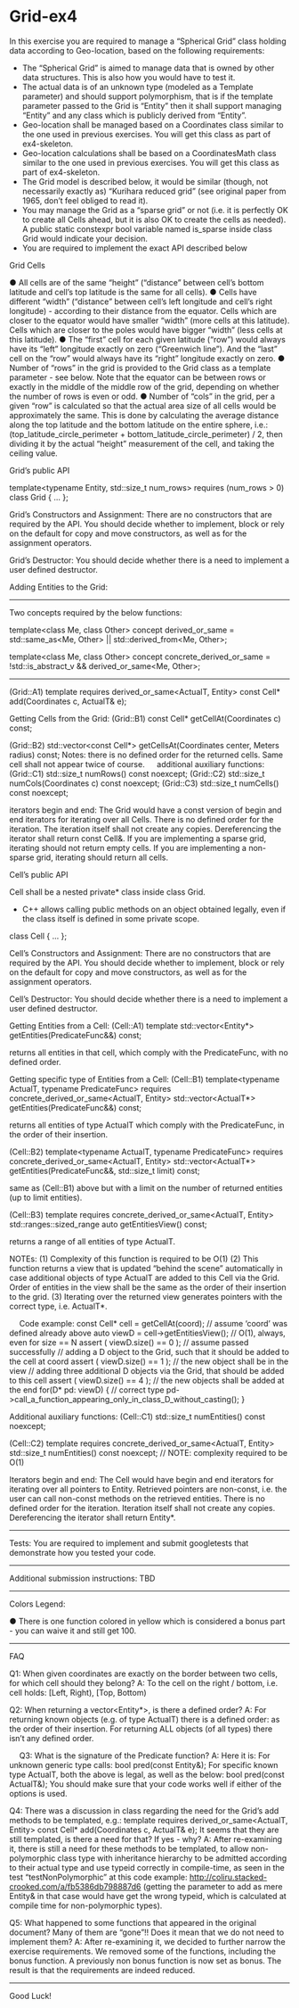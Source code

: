# Grid-ex4

In this exercise you are required to manage a “Spherical Grid” class holding data according to Geo-location, based on the following requirements:
-	The “Spherical Grid” is aimed to manage data that is owned by other data structures. This is also how you would have to test it.
-	The actual data is of an unknown type (modeled as a Template parameter) and should support polymorphism, that is if the template parameter passed to the Grid is “Entity” then it shall support managing “Entity” and any class which is publicly derived from “Entity”.
-	Geo-location shall be managed based on a Coordinates class similar to the one used in previous exercises. You will get this class as part of ex4-skeleton.
-	Geo-location calculations shall be based on a CoordinatesMath class similar to the one used in previous exercises. You will get this class as part of ex4-skeleton.
-	The Grid model is described below, it would be similar (though, not necessarily exactly as) “Kurihara reduced grid” (see original paper from 1965, don’t feel obliged to read it).
-	You may manage the Grid as a “sparse grid” or not (i.e. it is perfectly OK to create all Cells ahead, but it is also OK to create the cells as needed). A public static constexpr bool variable named is_sparse inside class Grid would indicate your decision.
-	You are required to implement the exact API described below

 
Grid Cells

●	All cells are of the same “height” (“distance” between cell’s bottom latitude and cell’s top latitude is the same for all cells).
●	Cells have different “width” (“distance” between cell’s left longitude and cell’s right longitude) - according to their distance from the equator. Cells which are closer to the equator would have smaller “width” (more cells at this latitude). Cells which are closer to the poles would have bigger “width” (less cells at this latitude).
●	The “first” cell for each given latitude (“row”) would always have its “left” longitude exactly on zero (“Greenwich line”). And the “last” cell on the “row” would always have its “right” longitude exactly on zero. 
●	Number of “rows” in the grid is provided to the Grid class as a template parameter - see below. Note that the equator can be between rows or exactly in the middle of the  middle row of the grid, depending on whether the number of rows is even or odd.
●	Number of “cols” in the grid, per a given “row” is calculated so that the actual area size of all cells would be approximately the same. This is done by calculating the average distance along the top latitude and the bottom latitude on the entire sphere, i.e.: (top_latitude_circle_perimeter + bottom_latitude_circle_perimeter) / 2, then dividing it by the actual “height” measurement of the cell, and taking the ceiling value.

Grid’s public API

template<typename Entity, std::size_t num_rows> requires (num_rows > 0)
class Grid { ... };

Grid’s Constructors and Assignment:
There are no constructors that are required by the API. You should decide whether to implement, block or rely on the default for copy and move constructors, as well as for the assignment operators.

Grid’s Destructor:
You should decide whether there is a need to implement a user defined destructor.

Adding Entities to the Grid:
________________________________________
Two concepts required by the below functions:

  template<class Me, class Other> concept derived_or_same =
    std::same_as<Me, Other> || std::derived_from<Me, Other>;

  template<class Me, class Other> concept concrete_derived_or_same =
    !std::is_abstract_v<Me> && derived_or_same<Me, Other>;
________________________________________
(Grid::A1)  template<typename ActualT> requires derived_or_same<ActualT, Entity>
		const Cell* add(Coordinates c, ActualT& e);

Getting Cells from the Grid:
(Grid::B1)  const Cell* getCellAt(Coordinates c) const;

(Grid::B2)  std::vector<const Cell*> getCellsAt(Coordinates center, Meters radius) const;
Notes: there is no defined order for the returned cells. Same cell shall not appear twice of course. 
 
additional auxiliary functions:
(Grid::C1)	std::size_t numRows() const noexcept; 
(Grid::C2)	std::size_t numCols(Coordinates c) const noexcept; 
(Grid::C3)	std::size_t numCells() const noexcept; 

iterators begin and end:
The Grid would have a const version of begin and end iterators for iterating over all Cells. There is no defined order for the iteration. The iteration itself shall not create any copies. Dereferencing the iterator shall return const Cell&.
If you are implementing a sparse grid, iterating should not return empty cells.
If you are implementing a non-sparse grid, iterating should return all cells.

Cell’s public API

Cell shall be a nested private* class inside class Grid.
*	C++ allows calling public methods on an object obtained legally, even if the class itself is defined in some private scope.

class Cell { ... };

Cell’s Constructors and Assignment:
There are no constructors that are required by the API. You should decide whether to implement, block or rely on the default for copy and move constructors, as well as for the assignment operators.

Cell’s Destructor:
You should decide whether there is a need to implement a user defined destructor.

Getting Entities from a Cell:
(Cell::A1) template<typename PredicateFunc>
 	 std::vector<Entity*> getEntities(PredicateFunc&&) const;

returns all entities in that cell, which comply with the PredicateFunc, with no defined order. 

Getting specific type of Entities from a Cell:
(Cell::B1) template<typename ActualT, typename PredicateFunc>
 requires concrete_derived_or_same<ActualT, Entity>
 std::vector<ActualT*> getEntities(PredicateFunc&&) const;

returns all entities of type ActualT which comply with the PredicateFunc, in the order of their insertion.

(Cell::B2) template<typename ActualT, typename PredicateFunc>
 requires concrete_derived_or_same<ActualT, Entity>
	 std::vector<ActualT*> getEntities(PredicateFunc&&, std::size_t limit) const;

same as (Cell::B1) above but with a limit on the number of returned entities (up to limit entities).

(Cell::B3) template<typename ActualT>
 requires concrete_derived_or_same<ActualT, Entity>
	 std::ranges::sized_range auto getEntitiesView() const;

returns a range of all entities of type ActualT.

NOTEs:
(1)	Complexity of this function is required to be O(1)
(2)	This function returns a view that is updated “behind the scene” automatically in case additional objects of type ActualT are added to this Cell via the Grid. Order of entities in the view shall be the same as the order of their insertion to the grid.
(3)	Iterating over the returned view generates pointers with the correct type, i.e. ActualT*.

 
Code example:
const Cell* cell = getCellAt(coord); // assume ‘coord’ was defined already above
auto viewD = cell->getEntitiesView<D>(); // O(1), always, even for size == N
assert ( viewD.size() == 0 ); // assume passed successfully
// adding a D object to the Grid, such that it should be added to the cell at coord
assert ( viewD.size() == 1 ); // the new object shall be in the view
// adding three additional D objects via the Grid, that should be added to this cell
assert ( viewD.size() == 4 ); // the new objects shall be added at the end
for(D* pd: viewD) { // correct type
  pd->call_a_function_appearing_only_in_class_D_without_casting();
}

Additional auxiliary functions:
(Cell::C1)
std::size_t numEntities() const noexcept;

(Cell::C2)
template<typename ActualT>
requires concrete_derived_or_same<ActualT, Entity>
std::size_t numEntities() const noexcept; // NOTE: complexity required to be O(1)

Iterators begin and end:
The Cell would have begin and end iterators for iterating over all pointers to Entity. Retrieved pointers are non-const, i.e. the user can call non-const methods on the retrieved entities. There is no defined order for the iteration. Iteration itself shall not create any copies.
Dereferencing the iterator shall return Entity*.
________________________________________

Tests:
You are required to implement and submit googletests that demonstrate how you tested your code.

________________________________________

Additional submission instructions:
TBD

________________________________________

Colors Legend:

●	There is one function colored in yellow which is considered a bonus part - you can waive it and still get 100.

________________________________________

FAQ

Q1: When given coordinates are exactly on the border between two cells, for which cell should they belong?
A: To the cell on the right / bottom, i.e. cell holds: [Left, Right), [Top, Bottom)

Q2: When returning a vector<Entity*>, is there a defined order?
A: For returning known objects (e.g. of type ActualT) there is a defined order: as the order of their insertion. For returning ALL objects (of all types) there isn’t any defined order.

 
Q3: What is the signature of the Predicate function?
A: Here it is:
	For unknown generic type calls:
		bool pred(const Entity&);
For specific known type ActualT, both the above is legal, as well as the below:
		bool pred(const ActualT&);
	You should make sure that your code works well if either of the options is used.

Q4: There was a discussion in class regarding the need for the Grid’s add methods to be templated, e.g.:
	template<typename ActualT> requires derived_or_same<ActualT, Entity>
	const Cell* add(Coordinates c, ActualT& e);
It seems that they are still templated, is there a need for that? If yes - why?
A: After re-examining it, there is still a need for these methods to be templated, to allow non-polymorphic class type with inheritance hierarchy to be admitted according to their actual type and use typeid correctly in compile-time, as seen in the test “testNonPolymorphic” at this code example: http://coliru.stacked-crooked.com/a/fb5386db798887d6 (getting the parameter to add as mere Entity& in that case would have get the wrong typeid, which is calculated at compile time for non-polymorphic types).

Q5: What happened to some functions that appeared in the original document? Many of them are “gone”!! Does it mean that we do not need to implement them?
A: After re-examining it, we decided to further narrow the exercise requirements. We removed some of the functions, including the bonus function. A previously non bonus function is now set as bonus. The result is that the requirements are indeed reduced.
________________________________________


Good Luck!
